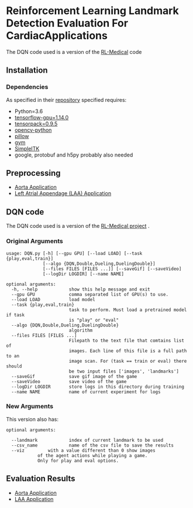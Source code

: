 # Reinforcement Learning Landmark Detection Evaluation For CardiacApplications

The DQN code used is a version of the [RL-Medical](https://github.com/amiralansary/rl-medical/tree/master/examples/LandmarkDetection/SingleAgent) code 

## Installation

### Dependencies

As specified in their [repository](https://github.com/amiralansary/rl-medical) specified requires:

+ Python=3.6
+ [tensorflow-gpu=1.14.0](https://pypi.org/project/tensorflow-gpu/)
+ [tensorpack=0.9.5](https://github.com/tensorpack/tensorpack)
+ [opencv-python](https://pypi.org/project/opencv-python/)
+ [pillow](https://pypi.org/project/Pillow/)
+ [gym](https://pypi.org/project/gym/)
+ [SimpleITK](https://pypi.org/project/SimpleITK/)
+ google, protobuf and h5py probably also needed

## Preprocessing

+ [Aorta Application](https://github.com/marcos-mc/RL_landmark_detection_for_cardiac_applications/tree/master/Preprocessing/Aorta)
+ [Left Atrial Appendage (LAA) Application](https://github.com/marcos-mc/RL_landmark_detection_for_cardiac_applications/tree/master/Preprocessing/LAA)

## DQN code

The DQN code used is a version of the [RL-Medical project](https://github.com/amiralansary/rl-medical/tree/master/examples/LandmarkDetection/SingleAgent) .

### Original Arguments
```
usage: DQN.py [-h] [--gpu GPU] [--load LOAD] [--task {play,eval,train}]
              [--algo {DQN,Double,Dueling,DuelingDouble}]
              [--files FILES [FILES ...]] [--saveGif] [--saveVideo]
              [--logDir LOGDIR] [--name NAME]

optional arguments:
  -h, --help            show this help message and exit
  --gpu GPU             comma separated list of GPU(s) to use.
  --load LOAD           load model
  --task {play,eval,train}
                        task to perform. Must load a pretrained model if task
                        is "play" or "eval"
  --algo {DQN,Double,Dueling,DuelingDouble}
                        algorithm
  --files FILES [FILES ...]
                        Filepath to the text file that comtains list of
                        images. Each line of this file is a full path to an
                        image scan. For (task == train or eval) there should
                        be two input files ['images', 'landmarks']
  --saveGif             save gif image of the game
  --saveVideo           save video of the game
  --logDir LOGDIR       store logs in this directory during training
  --name NAME           name of current experiment for logs

```
### New Arguments
This version also has: 
```
optional arguments:
  
  --landmark            index of current landmark to be used
  --csv_name            name of the csv file to save the results
  --viz			with a value different than 0 show images
			of the agent actions while playing a game. 
			Only for play and eval options.

```
## Evaluation Results

+ [Aorta Application](https://github.com/marcos-mc/RL_landmark_detection_for_cardiac_applications/blob/master/Evaluation/AORTA/AORTA_Eval_model.ipynb)
+ [LAA Application](https://github.com/marcos-mc/RL_landmark_detection_for_cardiac_applications/blob/master/Evaluation/AORTA/LAA_Eval_model.ipynb)

